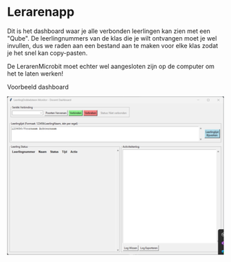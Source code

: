 # Lerarenapp

Dit is het dashboard waar je alle verbonden leerlingen kan zien met een "Qube". De leerlingnummers van de klas die je wilt ontvangen moet je wel invullen, dus we raden aan een bestand aan te maken voor elke klas zodat je het snel kan copy-pasten.

De LerarenMicrobit moet echter wel aangesloten zijn op de computer om het te laten werken!

Voorbeeld dashboard

![foto van lerarenapp dashboard](dashboard.png)